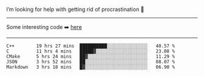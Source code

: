 I’m looking for help with getting rid of procrastination 🤔

-----

Some interesting code :arrow_right: [here](https://github.com/zhen8838/playground)

-----

<!--START_SECTION:waka-->
```text
C++        19 hrs 27 mins  ██████████░░░░░░░░░░░░░░░   40.57 % 
C          11 hrs 4 mins   █████▓░░░░░░░░░░░░░░░░░░░   23.08 % 
CMake      5 hrs 24 mins   ██▓░░░░░░░░░░░░░░░░░░░░░░   11.29 % 
JSON       3 hrs 52 mins   ██░░░░░░░░░░░░░░░░░░░░░░░   08.07 % 
Markdown   3 hrs 18 mins   █▓░░░░░░░░░░░░░░░░░░░░░░░   06.90 % 
```
<!--END_SECTION:waka-->

<!--
**zhen8838/zhen8838** is a ✨ _special_ ✨ repository because its `README.md` (this file) appears on your GitHub profile.

Here are some ideas to get you started:

- 🔭 I’m currently working on ...
- 🌱 I’m currently learning ...
- 👯 I’m looking to collaborate on ...
 ...
- 💬 Ask me about ...
- 📫 How to reach me: ...
- 😄 Pronouns: ...
- ⚡ Fun fact: ...
-->
